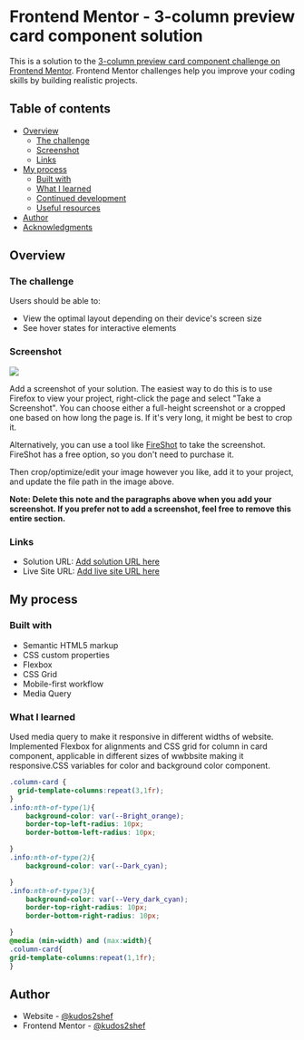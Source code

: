 # Frontend Mentor - 3-column preview card component solution

This is a solution to the [3-column preview card component challenge on Frontend Mentor](https://www.frontendmentor.io/challenges/3column-preview-card-component-pH92eAR2-). Frontend Mentor challenges help you improve your coding skills by building realistic projects. 

## Table of contents

- [Overview](#overview)
  - [The challenge](#the-challenge)
  - [Screenshot](#screenshot)
  - [Links](#links)
- [My process](#my-process)
  - [Built with](#built-with)
  - [What I learned](#what-i-learned)
  - [Continued development](#continued-development)
  - [Useful resources](#useful-resources)
- [Author](#author)
- [Acknowledgments](#acknowledgments)


## Overview

### The challenge

Users should be able to:

- View the optimal layout depending on their device's screen size
- See hover states for interactive elements

### Screenshot

![](./screenshot.jpg)

Add a screenshot of your solution. The easiest way to do this is to use Firefox to view your project, right-click the page and select "Take a Screenshot". You can choose either a full-height screenshot or a cropped one based on how long the page is. If it's very long, it might be best to crop it.

Alternatively, you can use a tool like [FireShot](https://getfireshot.com/) to take the screenshot. FireShot has a free option, so you don't need to purchase it. 

Then crop/optimize/edit your image however you like, add it to your project, and update the file path in the image above.

**Note: Delete this note and the paragraphs above when you add your screenshot. If you prefer not to add a screenshot, feel free to remove this entire section.**

### Links

- Solution URL: [Add solution URL here](https://your-solution-url.com)
- Live Site URL: [Add live site URL here](https://your-live-site-url.com)

## My process

### Built with

- Semantic HTML5 markup
- CSS custom properties
- Flexbox
- CSS Grid
- Mobile-first workflow
- Media Query



### What I learned

Used media query to make it responsive in different widths of website. Implemented Flexbox for alignments and CSS grid for column in card component, applicable in different sizes of wwbbsite making it responsive.CSS variables for color and background color component.  


```css
.column-card {
  grid-template-columns:repeat(3,1fr);
}
.info:nth-of-type(1){
	background-color: var(--Bright_orange);
	border-top-left-radius: 10px;
	border-bottom-left-radius: 10px;

}
.info:nth-of-type(2){
	background-color: var(--Dark_cyan);

}
.info:nth-of-type(3){
	background-color: var(--Very_dark_cyan);
	border-top-right-radius: 10px;
	border-bottom-right-radius: 10px;

}
@media (min-width) and (max:width){
.column-card{
grid-template-columns:repeat(1,1fr);
}
```



## Author

- Website - [@kudos2shef](https://github.com/kudos2Shef)
- Frontend Mentor - [@kudos2shef](https://www.frontendmentor.io/profile/kudos2Shef)

